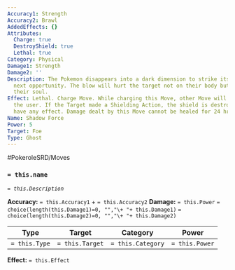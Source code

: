 ```yaml
---
Accuracy1: Strength
Accuracy2: Brawl
AddedEffects: {}
Attributes:
  Charge: true
  DestroyShield: true
  Lethal: true
Category: Physical
Damage1: Strength
Damage2: ''
Description: The Pokemon disappears into a dark dimension to strike its foe at the
  next opportunity. The blow will hurt the target not on their body but directly on
  their soul.
Effect: Lethal. Charge Move. While charging this Move, other Move will not affect
  the user. If the Target made a Shielding Action, the shield is destroyed and won't
  have any effect. Damage dealt by this Move cannot be healed for 24 hrs
Name: Shadow Force
Power: 5
Target: Foe
Type: Ghost
---
```


#PokeroleSRD/Moves

### `= this.name` 
*`= this.Description`*

**Accuracy:** `= this.Accuracy1` + `= this.Accuracy2`
**Damage:** `= this.Power` `= choice(length(this.Damage1)=0, "","\+ "+ this.Damage1)` `= choice(length(this.Damage2)=0, "","\+ "+ this.Damage2)`

| Type          | Target          | Category          | Power          |
| ------------- | --------------- | ----------------  | -------------- |
| `= this.Type` | `= this.Target` | `= this.Category` | `= this.Power` | 

**Effect:** `= this.Effect`